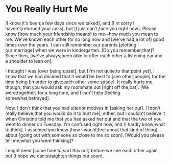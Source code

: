 # You Really Hurt Me

[I know it's been;a few days since we talked], and [I'm sorry I haven't;returned your calls], but [I just can't;face you right now]. Please know [how much;your friendship means] to me--how much you mean to me. We've known each other for so long now and [we've had;a lot of] good times over the years. I can still remember our parents [plotting our;marriage] when we were in kindergarten. [Do you remember;that]? Since then, [we've always;been able to offer each other a listening ear and a shoulder to lean on].

I thought I was [over being;upset], but [I'm not quite;to that point yet]. I know that we had decided that it would be best to [see other;people] for the time being [in order to give;each other some space]. It really hurts me, though, that you would ask my roommate out [right off the;bat]. [We were;together] for a long time, and I can't help [feeling somewhat;betrayed].

Now, I don't think that you had ulterior motives in [asking her;out]. I [don't really believe;that you would do it to hurt me], either, but I couldn't believe it when Christine told me that you had asked her out and that the two of you went to dinner on Tuesday. I'm confused right now, and [I hardly know;what to think]. I assumed you knew [how I would;feel about that kind of thing]--about [going out with;someone so close to me so soon]. [Would you please tell me;what you were thinking]?

I might need [some time to;sort this out] before we see each other again, but [I hope we can;straighten things out soon].
